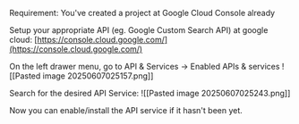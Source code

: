 
Requirement: You've created a project at Google Cloud Console already

Setup your appropriate API (eg. Google Custom Search API) at google cloud:
[https://console.cloud.google.com/](https://console.cloud.google.com/)

On the left drawer menu, go to API & Services -> Enabled APIs & services
![[Pasted image 20250607025157.png]]

Search for the desired API Service:
![[Pasted image 20250607025243.png]]

Now you can enable/install the API service if it hasn't been yet.